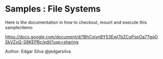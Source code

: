 # Samples : File Systems

Here is the documentation in how to checkout, mount and execute this sample/demo

https://docs.google.com/document/d/1BhCxivn8Y53EwI7bZCoPspOa7TgqOSkVZxQ-S8KEPBc/edit?usp=sharing

Author: Edgar Silva @jedgarsilva 
